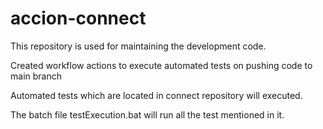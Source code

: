 # accion-connect
This repository is used for maintaining the development code.

Created workflow actions to execute automated tests on pushing code to main branch

Automated tests which are located in connect repository will executed.

The batch file testExecution.bat will run all the test mentioned in it. 
